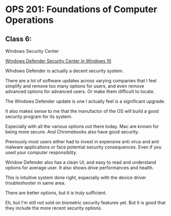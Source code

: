 # OPS 201: Foundations of Computer Operations

## Class 6:

Windows Security Center

[Windows Defender Security Center in Windows 10](https://www.thewindowsclub.com/windows-defender-security-center)

WIndows Defender is actually a decent security system.

There are a lot of software updates across varying companies that I feel simplify and remove too many options for users, and even remove advanced options for advanced users. Or make them difficult to locate.

The Windows Defender update is one I actually feel is a significant upgrade.

It also makes sense to me that the manufactor of the OS will build a good security program for its system.

Especially with all the various options out there today. Mac are known for being more secure. And Chromebooks also have good security. 

Previously most users either had to invest in expensive anti virus and anti malware applications or face potential security consequences. Even if you used your computer responsiblity.

Window Defender also has a clean UI, and easy to read and understand options for average user. It also shows drive performances and health.

This is intuitive system done right, especially with the device driver troubleshooter in same area.

There are better options, but it is truly sufficient.

Eh, but I'm still not sold on biometric security features yet. But it is good that they include the more recent security options.
